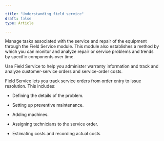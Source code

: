 ```yaml
---

title: "Understanding field service"
draft: false
type: Article

---
```


Manage tasks associated with the service and repair of the equipment through the Field Service module. This module also establishes a method by which you can monitor and analyze repair or service problems and trends by specific components over time.

Use Field Service to help you administer warranty information and track and analyze customer-service orders and service-order costs.

Field Service lets you track service orders from order entry to issue resolution. This includes:

- Defining the details of the problem.

- Setting up preventive maintenance.

- Adding machines.

- Assigning technicians to the service order.

- Estimating costs and recording actual costs.

​
